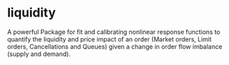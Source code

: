 # liquidity

A powerful Package for fit and calibrating nonlinear response functions to quantify the liquidity and price impact of an order (Market orders, Limit orders, Cancellations and Queues)  given a change in order flow imbalance (supply and demand). 

